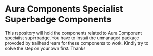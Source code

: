# Aura Components Specialist Superbadge Components

This repository will hold the components related to Aura Component specialist superbadge. You have to install the unmanaged  package provoded by trailhead team for these components to work. Kindly try to solve the step on your own first. Thanks

